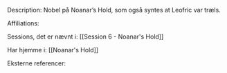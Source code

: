 Description:
Nobel på Noanar’s Hold, som også syntes at Leofric var træls.

Affiliations:


Sessions, det er nævnt i:
[[Session 6 - Noanar's Hold]]

Har hjemme i:
[[Noanar's Hold]]

Eksterne referencer:
